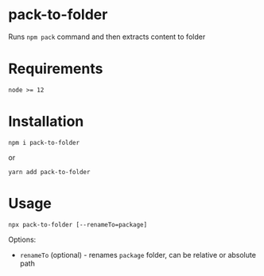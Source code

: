 # pack-to-folder
Runs `npm pack` command and then extracts content to folder

# Requirements
`node >= 12`

# Installation
`npm i pack-to-folder`

or 

`yarn add pack-to-folder`

# Usage
`npx pack-to-folder [--renameTo=package]`

Options:
  - `renameTo` (optional) - renames `package` folder, can be relative or absolute path
